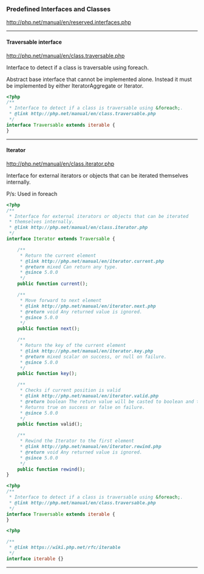 ### Predefined Interfaces and Classes
http://php.net/manual/en/reserved.interfaces.php

------------------------------------

#### Traversable interface
http://php.net/manual/en/class.traversable.php

<p>Interface to detect if a class is traversable using foreach.</p>
<p>Abstract base interface that cannot be implemented alone. Instead it must be implemented by either IteratorAggregate or Iterator.</p>

```PHP
<?php
/**
 * Interface to detect if a class is traversable using &foreach;.
 * @link http://php.net/manual/en/class.traversable.php
 */
interface Traversable extends iterable {
}
```
----------------------------------------

#### Iterator
http://php.net/manual/en/class.iterator.php

<p>Interface for external iterators or objects that can be iterated themselves internally.</p>

P/s: Used in foreach

```PHP
<?php
/**
 * Interface for external iterators or objects that can be iterated
 * themselves internally.
 * @link http://php.net/manual/en/class.iterator.php
 */
interface Iterator extends Traversable {

    /**
     * Return the current element
     * @link http://php.net/manual/en/iterator.current.php
     * @return mixed Can return any type.
     * @since 5.0.0
     */
    public function current();

    /**
     * Move forward to next element
     * @link http://php.net/manual/en/iterator.next.php
     * @return void Any returned value is ignored.
     * @since 5.0.0
     */
    public function next();

    /**
     * Return the key of the current element
     * @link http://php.net/manual/en/iterator.key.php
     * @return mixed scalar on success, or null on failure.
     * @since 5.0.0
     */
    public function key();

    /**
     * Checks if current position is valid
     * @link http://php.net/manual/en/iterator.valid.php
     * @return boolean The return value will be casted to boolean and then evaluated.
     * Returns true on success or false on failure.
     * @since 5.0.0
     */
    public function valid();

    /**
     * Rewind the Iterator to the first element
     * @link http://php.net/manual/en/iterator.rewind.php
     * @return void Any returned value is ignored.
     * @since 5.0.0
     */
    public function rewind();
}
```


```PHP
<?php
/**
 * Interface to detect if a class is traversable using &foreach;.
 * @link http://php.net/manual/en/class.traversable.php
 */
interface Traversable extends iterable {
}
```

```PHP
<?php

/**
 * @link https://wiki.php.net/rfc/iterable
 */
interface iterable {}
```

---------------------------------------------

